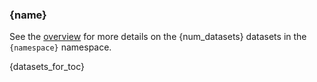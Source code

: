 ### {name}

See the [overview]({overview_page}) for more details on the {num_datasets}
datasets in the `{namespace}` namespace.

{datasets_for_toc}
